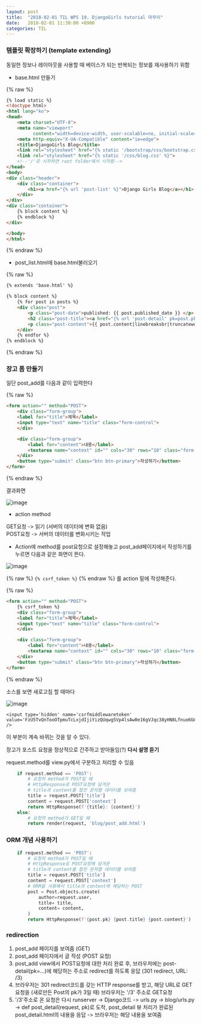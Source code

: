 ```yaml
---
layout: post
title:  "2018-02-01 TIL WPS 19. DjangoGirls tutorial 마무리"
date:   2018-02-01 11:30:00 +0900
categories: TIL
---
```


### 템플릿 확장하기 (template extending)

동일한 정보나 레이아웃을 사용할 때 베이스가 되는 반복되는 정보를 재사용하기 위함

- base.html 만들기

{% raw %}

```html
{% load static %}
<!doctype html>
<html lang="ko">
<head>
    <meta charset="UTF-8">
    <meta name="viewport"
          content="width=device-width, user-scalable=no, initial-scale=1.0, maximum-scale=1.0, minimum-scale=1.0">
    <meta http-equiv="X-UA-Compatible" content="ie=edge">
    <title>DjangoGirls Blog</title>
    <link rel="stylesheet" href="{% static '/bootstrap/css/bootstrap.css' %}">
    <link rel="stylesheet" href="{% static '/css/blog.css' %}">
    <!--'/'로 시작하면 root folder에서 시작함-->
</head>
<body>
<div class="header">
    <div class="container">
        <h1><a href="{% url 'post-list' %}">Django Girls Blog</a></h1>
    </div>
</div>
<div class="container">
    {% block content %}
    {% endblock %}
</div>

</body>
</html>
```
{% endraw %}

- post_list.html에 base.html불러오기

{% raw %}
```html
{% extends 'base.html' %}

{% block content %}
    {% for post in posts %}
    <div class="post">
        <p class="post-date">published: {{ post.published_date }} </p>
        <h2 class="post-title"><a href="{% url 'post-detail' pk=post.pk %}">{{ post.title }}</a></h2>
        <p class="post-content">{{ post.content|linebreaksbr|truncatewords:30 }}</p>
    </div>
    {% endfor %}
{% endblock %}
```
{% endraw %}

### 장고 폼 만들기

일단 post_add를 다음과 같이 입력한다

{% raw %}
```html
<form action="" method="POST">
    <div class="form-group">
    <label for="title">제목</label>
    <input type="text" name="title" class="form-control">
    </div>

    <div class="form-group">
        <label for="content">내용</label>
        <textarea name="context" id="" cols="30" rows="10" class="form-control"></textarea>
    </div>
    <button type="submit" class="btn btn-primary">작성하기</button>
</form>
```
{% endraw %}

결과화면

![image](https://user-images.githubusercontent.com/33015649/35658542-42fcf382-0745-11e8-9848-6e3ce0f63529.png)

- action method 

GET요청 -> 읽기 (서버의 데이터에 변화 없음)  
POST요청 -> 서버의 데이터를 변화시키는 작업

- Action에 method를 post요청으로 설정해놓고 post_add페이지에서 작성하기를 누르면 다음과 같은 화면이 뜬다.

![image](https://user-images.githubusercontent.com/33015649/35658820-813055c6-0746-11e8-85ad-2d70ae7d8b48.png)

{% raw %}
`{% csrf_token %}`
{% endraw %}
를 action 밑에 작성해준다.

{% raw %}
```html
<form action="" method="POST">
	{% csrf_token %}
    <div class="form-group">
    <label for="title">제목</label>
    <input type="text" name="title" class="form-control">
    </div>

    <div class="form-group">
        <label for="content">내용</label>
        <textarea name="context" id="" cols="30" rows="10" class="form-control"></textarea>
    </div>
    <button type="submit" class="btn btn-primary">작성하기</button>
</form>
```
{% endraw %}

소스를 보면 새로고침 할 때마다 

![image](https://user-images.githubusercontent.com/33015649/35658788-4a634274-0746-11e8-8acb-65fb94af0905.png)

```
<input type='hidden' name='csrfmiddlewaretoken' value='FzU5TvQnTooOTpmuTcLxjdIjiYizQUqwg5Vp4lsAw0e16gVJqc38yHN8Lfnuo6UA' />
```

이 부분이 계속 바뀌는 것을 알 수 있다.

장고가 포스트 요청을 정상적으로 간주하고 받아들임(?) **다시 설명 듣기**

request.method를 view.py에서 구분하고 처리할 수 있음

```python
    if request.method == 'POST':
        # 요청의 method가 POST일 때
        # HttpResponse로 POST요청에 담겨온
        # title과 content를 합친 문자열 데이터를 보여줌
        title = request.POST['title']
        content = request.POST['context']
        return HttpResponse(f'{title}: {content}')
    else:
        # 요청의 method가 GET일 때
        return render(request, 'blog/post_add.html')
```

### ORM 개념 사용하기

```python
    if request.method == 'POST':
        # 요청의 method가 POST일 때
        # HttpResponse로 POST요청에 담겨온
        # title과 content를 합친 문자열 데이터를 보여줌
        title = request.POST['title']
        content = request.POST['context']
        # ORM을 사용해서 title과 content에 해당하는 POST
        post = Post.objects.create(
            author=request.user,
            title= title,
            content= content,
        )
        return HttpResponse(f'{post.pk} {post.title} {post.content}')
```

### redirection

1. post\_add 페이지를 보여줌 (GET)
2. post\_add 페이지에서 글 작성 (POST 요청)
3. post\_add view에서 POST요청에 대한 처리 완료 후, 브라우저에는 post-detail(pk=...)에 해당하는 주소로 redirect를 하도록 응답 (301 redirect, URL: /3)
4. 브라우저는 301 redirect코드를 갖는 HTTP response를 받고, 해당 URL로 GET요청을 (새로만든 Post의 pk가 3일 때) 브라우저는 '/3' 주소로 GET요청
5. '/3'주소로 온 요청은 다시 runserver -> Django코드 -> urls.py -> blog/urls.py -> def post\_detail(request, pk)로 도착, post\_detail 뷰 처리가 완료된  post\_detail.html의 내용을 응답 -> 브라우저는 해당 내용을 보여줌


